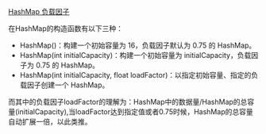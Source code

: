 [HashMap 负载因子](http://blog.csdn.net/morethinkmoretry/article/details/5806781)



在HashMap的构造函数有以下三种：

 

- HashMap()：构建一个初始容量为 16，负载因子默认为 0.75 的 HashMap。
- HashMap(int initialCapacity)：构建一个初始容量为 initialCapacity，负载因子为 0.75 的 HashMap。
- HashMap(int initialCapacity, float loadFactor)：以指定初始容量、指定的负载因子创建一个 HashMap。

而其中的负载因子loadFactor的理解为：HashMap中的数据量/HashMap的总容量(initialCapacity),当loadFactor达到指定值或者0.75时候，HashMap的总容量自动扩展一倍，以此类推。